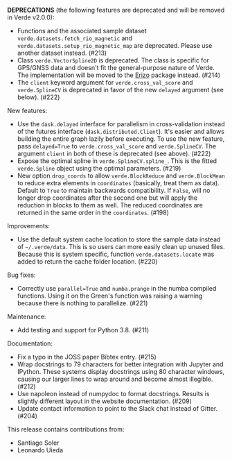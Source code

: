 **DEPRECATIONS** (the following features are deprecated and will be removed in Verde v2.0.0):

* Functions and the associated sample dataset `verde.datasets.fetch_rio_magnetic` and `verde.datasets.setup_rio_magnetic_map` are deprecated. Please use another dataset instead. (#213)
* Class `verde.VectorSpline2D` is deprecated. The class is specific for GPS/GNSS data and doesn't fit the general-purpose nature of Verde. The implementation will be moved to the [Erizo](https://github.com/fatiando/erizo) package instead. (#214)
* The `client` keyword argument for `verde.cross_val_score` and `verde.SplineCV` is deprecated in favor of the new `delayed` argument (see below). (#222)

New features:

* Use the `dask.delayed` interface for parallelism in cross-validation instead of the futures interface (`dask.distributed.Client`). It's easier and allows building the entire graph lazily before executing. To use the new feature, pass `delayed=True` to `verde.cross_val_score` and `verde.SplineCV`. The argument `client` in both of these is deprecated (see above). (#222)
* Expose the optimal spline in `verde.SplineCV.spline_`. This is the fitted `verde.Spline` object using the optimal parameters. (#219)
* New option `drop_coords` to allow `verde.BlockReduce` and `verde.BlockMean` to reduce extra elements in `coordinates` (basically, treat them as data). Default to `True` to maintain backwards compatibility. If `False`, will no longer drop coordinates after the second one but will apply the reduction in blocks to them as well. The reduced coordinates are returned in the same order in the `coordinates`. (#198)

Improvements:

* Use the default system cache location to store the sample data instead of `~/.verde/data`. This is so users can more easily clean up unused files. Because this is system specific, function `verde.datasets.locate` was added to return the cache folder location. (#220)

Bug fixes:

* Correctly use `parallel=True` and `numba.prange` in the numba compiled functions. Using it on the Green's function was raising a warning because there is nothing to parallelize. (#221)

Maintenance:

* Add testing and support for Python 3.8. (#211)

Documentation:

* Fix a typo in the JOSS paper Bibtex entry. (#215)
* Wrap docstrings to 79 characters for better integration with Jupyter and IPython. These systems display docstrings using 80 character windows, causing our larger lines to wrap around and become almost illegible. (#212)
* Use napoleon instead of numpydoc to format docstrings. Results is slightly different layout in the website documentation. (#209)
* Update contact information to point to the Slack chat instead of Gitter. (#204)

This release contains contributions from:

* Santiago Soler
* Leonardo Uieda

